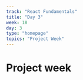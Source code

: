 ```yaml
---
track: "React Fundamentals"
title: "Day 3"
week: 18
day: 3
type: "homepage"
topics: "Project Week"
---
```


# Project week
